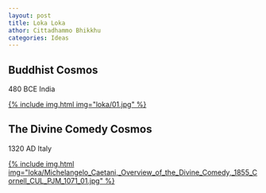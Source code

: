 ```yaml
---
layout: post
title: Loka Loka
athor: Cittadhammo Bhikkhu
categories: Ideas
---
```


## Buddhist Cosmos

480 BCE India

[{% include img.html img="loka/01.jpg" %}](/assets/images/loka/01.jpg)

## The Divine Comedy Cosmos

1320 AD Italy

[{% include img.html img="loka/Michelangelo_Caetani,_Overview_of_the_Divine_Comedy,_1855_Cornell_CUL_PJM_1071_01.jpg" %}](/assets/images/loka/Michelangelo_Caetani,_Overview_of_the_Divine_Comedy,_1855_Cornell_CUL_PJM_1071_01.jpg)
